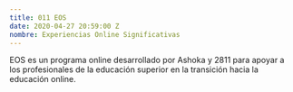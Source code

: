 ```yaml
---
title: 011 EOS
date: 2020-04-27 20:59:00 Z
nombre: Experiencias Online Significativas
---
```


EOS es un programa online desarrollado por Ashoka y 2811 para apoyar a los profesionales de la educación superior en la transición hacia la educación online. 